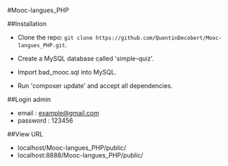 #Mooc-langues_PHP

##Installation
* Clone the repo: `git clone https://github.com/QuentinDecobert/Mooc-langues_PHP.git`.

* Create a MySQL database called 'simple-quiz'.
* Import bad_mooc.sql into MySQL.

* Run 'composer update' and accept all dependencies.

##Login admin
* email : example@gmail.com
* password : 123456

##View URL
* localhost/Mooc-langues_PHP/public/
* localhost:8888/Mooc-langues_PHP/public/
